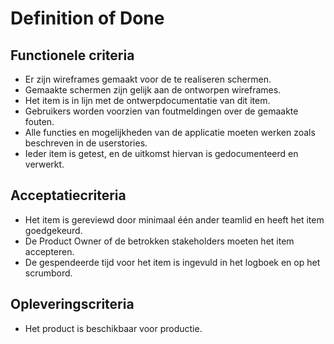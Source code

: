 # Definition of Done

## Functionele criteria

- Er zijn wireframes gemaakt voor de te realiseren schermen.
- Gemaakte schermen zijn gelijk aan de ontworpen wireframes.
- Het item is in lijn met de ontwerpdocumentatie van dit item.
- Gebruikers worden voorzien van foutmeldingen over de gemaakte fouten.
- Alle functies en mogelijkheden van de applicatie moeten werken zoals beschreven in de userstories.
- Ieder item is getest, en de uitkomst hiervan is gedocumenteerd en verwerkt.

## Acceptatiecriteria

- Het item is gereviewd door minimaal één ander teamlid en heeft het item goedgekeurd.
- De Product Owner of de betrokken stakeholders moeten het item accepteren.
- De gespendeerde tijd voor het item is ingevuld in het logboek en op het scrumbord.

## Opleveringscriteria

- Het product is beschikbaar voor productie.
